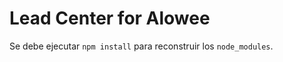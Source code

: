 # Lead Center for Alowee

Se debe ejecutar ```npm install``` para reconstruir los ```node_modules```.
